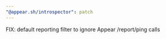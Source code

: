 ```yaml
---
"@appear.sh/introspector": patch
---
```


FIX: default reporting filter to ignore Appear /report/ping calls
